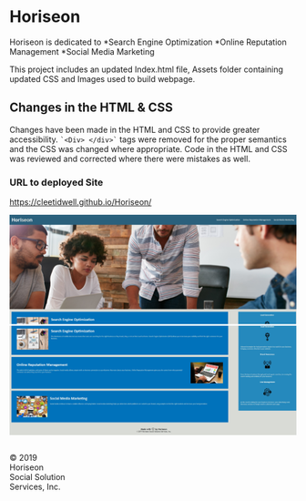 # Horiseon

Horiseon is dedicated to
*Search Engine Optimization
*Online Reputation Management
*Social Media Marketing

This project includes an updated Index.html file, Assets folder containing updated CSS and Images used to build webpage.

## Changes in the HTML & CSS

Changes have been made in the HTML and CSS to provide greater accessibility.
`` `<Div> </div>` `` tags were removed for the proper semantics and the CSS was changed where appropriate.
Code in the HTML and CSS was reviewed and corrected where there were mistakes as well.

### URL to deployed Site

https://cleetidwell.github.io/Horiseon/

![Screenshot of Deployed Site top](./assets/images/Deployed1.jpg)
![Screenshot of Deployed Site bottom](./assets/images/Deployed2.jpg)


<footer>
<p style="float:left; width: 20%;">
© 2019 Horiseon Social Solution Services, Inc.
</p>
</footer>